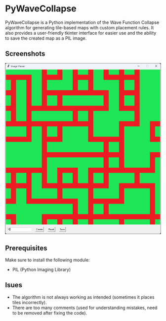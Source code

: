 # PyWaveCollapse

PyWaveCollapse is a Python implementation of the Wave Function Collapse algorithm for generating tile-based maps with custom placement rules. It also provides a user-friendly tkinter interface for easier use and the ability to save the created map as a PIL image.

## Screenshots
<img src="screenshots/screenshot.png" alt="Example of map generated" width="600">

## Prerequisites

Make sure to install the following module:

- PIL (Python Imaging Library)

## Isues

* The algorithm is not always working as intended (sometimes it places tiles incorrectly).
* There are too many comments (used for understanding mistakes, need to be removed after fixing the code).